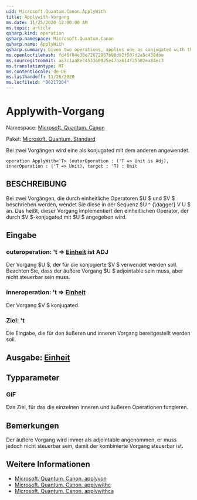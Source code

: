 ```yaml
---
uid: Microsoft.Quantum.Canon.ApplyWith
title: Applywith-Vorgang
ms.date: 11/25/2020 12:00:00 AM
ms.topic: article
qsharp.kind: operation
qsharp.namespace: Microsoft.Quantum.Canon
qsharp.name: ApplyWith
qsharp.summary: Given two operations, applies one as conjugated with the other.
ms.openlocfilehash: fd46f84e30e72672967b90d92f507d2a5c438dba
ms.sourcegitcommit: a87c1aa8e7453360025e47ba614f25b02ea84ec3
ms.translationtype: MT
ms.contentlocale: de-DE
ms.lasthandoff: 11/26/2020
ms.locfileid: "96217304"
---
```

# <a name="applywith-operation"></a>Applywith-Vorgang

Namespace: [Microsoft. Quantum. Canon](xref:Microsoft.Quantum.Canon)

Paket: [Microsoft. Quantum. Standard](https://nuget.org/packages/Microsoft.Quantum.Standard)


Bei zwei Vorgängen wird eine als konjugated mit dem anderen angewendet.

```qsharp
operation ApplyWith<'T> (outerOperation : ('T => Unit is Adj), innerOperation : ('T => Unit), target : 'T) : Unit
```


## <a name="description"></a>BESCHREIBUNG

Bei zwei Vorgängen, die durch einheitliche Operatoren $U $ und $V $ beschrieben werden, wendet Sie diese in der Sequenz $U ^ {\dagger} V U $ an. Das heißt, dieser Vorgang implementiert den einheitlichen Operator, der durch $V $-konjugated mit $U $ angegeben wird.

## <a name="input"></a>Eingabe

### <a name="outeroperation--t--unit--is-adj"></a>outeroperation: 't => [Einheit](xref:microsoft.quantum.lang-ref.unit)  ist ADJ

Der Vorgang $U $, der für die konjugierte $V $ verwendet werden soll. Beachten Sie, dass der äußere Vorgang $U $ adjointable sein muss, aber nicht steuerbar sein muss.


### <a name="inneroperation--t--unit"></a>inneroperation: 't => [Einheit](xref:microsoft.quantum.lang-ref.unit) 

Der Vorgang $V $ konjugated.


### <a name="target--t"></a>Ziel: 't

Die Eingabe, die für den äußeren und inneren Vorgang bereitgestellt werden soll.



## <a name="output--unit"></a>Ausgabe: [Einheit](xref:microsoft.quantum.lang-ref.unit)



## <a name="type-parameters"></a>Typparameter

### <a name="t"></a>GIF

Das Ziel, für das die einzelnen inneren und äußeren Operationen fungieren.

## <a name="remarks"></a>Bemerkungen

Der äußere Vorgang wird immer als adjointable angenommen, er muss jedoch nicht steuerbar sein, damit der kombinierte Vorgang steuerbar ist.

## <a name="see-also"></a>Weitere Informationen

- [Microsoft. Quantum. Canon. applyvon](xref:Microsoft.Quantum.Canon.ApplyWithA)
- [Microsoft. Quantum. Canon. applywithc](xref:Microsoft.Quantum.Canon.ApplyWithC)
- [Microsoft. Quantum. Canon. applywithca](xref:Microsoft.Quantum.Canon.ApplyWithCA)
